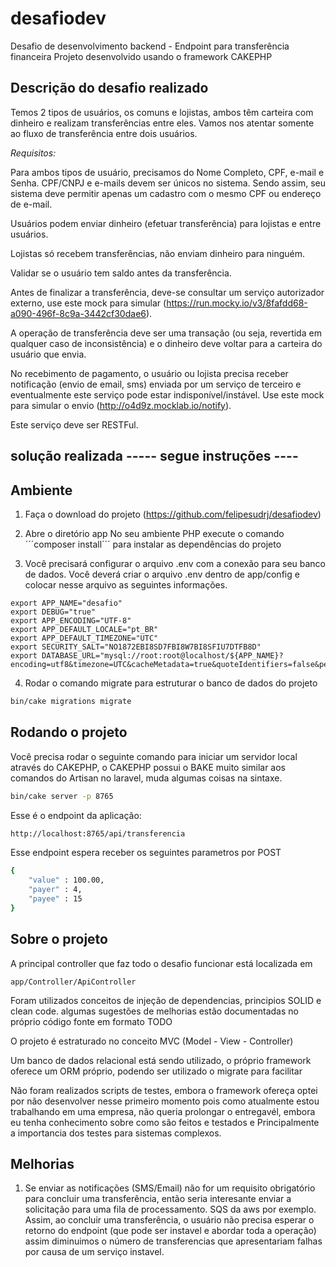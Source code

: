 # desafiodev
Desafio de desenvolvimento backend - Endpoint para transferência financeira
Projeto desenvolvido usando o framework CAKEPHP

## Descrição do desafio realizado

Temos 2 tipos de usuários, os comuns e lojistas, ambos têm carteira com dinheiro e realizam transferências entre eles. Vamos nos atentar somente ao fluxo de transferência entre dois usuários.

*Requisitos:*

Para ambos tipos de usuário, precisamos do Nome Completo, CPF, e-mail e Senha. CPF/CNPJ e e-mails devem ser únicos no sistema. Sendo assim, seu sistema deve permitir apenas um cadastro com o mesmo CPF ou endereço de e-mail.

Usuários podem enviar dinheiro (efetuar transferência) para lojistas e entre usuários.

Lojistas só recebem transferências, não enviam dinheiro para ninguém.

Validar se o usuário tem saldo antes da transferência.

Antes de finalizar a transferência, deve-se consultar um serviço autorizador externo, use este mock para simular (https://run.mocky.io/v3/8fafdd68-a090-496f-8c9a-3442cf30dae6).

A operação de transferência deve ser uma transação (ou seja, revertida em qualquer caso de inconsistência) e o dinheiro deve voltar para a carteira do usuário que envia.

No recebimento de pagamento, o usuário ou lojista precisa receber notificação (envio de email, sms) enviada por um serviço de terceiro e eventualmente este serviço pode estar indisponível/instável. Use este mock para simular o envio (http://o4d9z.mocklab.io/notify).

Este serviço deve ser RESTFul.


## solução realizada ----- segue instruções ---- ####



## Ambiente
1. Faça o download do projeto (https://github.com/felipesudrj/desafiodev)

2. Abre o diretório app No seu ambiente PHP execute o comando ´´´composer install´´´ para instalar as dependências do projeto

3. Você precisará configurar o arquivo .env com a conexão para seu banco de dados. Você deverá criar o arquivo .env dentro de app/config e colocar nesse arquivo as seguintes informações.

```
export APP_NAME="desafio"
export DEBUG="true"
export APP_ENCODING="UTF-8"
export APP_DEFAULT_LOCALE="pt_BR"
export APP_DEFAULT_TIMEZONE="UTC"
export SECURITY_SALT="NO1872EBI8SD7FBI8W7BI8SFIU7DTFB8D"
export DATABASE_URL="mysql://root:root@localhost/${APP_NAME}?encoding=utf8&timezone=UTC&cacheMetadata=true&quoteIdentifiers=false&persistent=false"
```

4. Rodar o comando migrate para estruturar o banco de dados do projeto

```bash
bin/cake migrations migrate
```

## Rodando o projeto
Você precisa rodar o seguinte comando para iniciar um servidor local através do CAKEPHP, o CAKEPHP possui o BAKE muito similar aos comandos do Artisan no laravel, muda algumas coisas na sintaxe.

```bash
bin/cake server -p 8765
```

Esse é o endpoint da aplicação: 

```bash
http://localhost:8765/api/transferencia
```

Esse endpoint espera receber os seguintes parametros por POST

```bash
{
    "value" : 100.00,
    "payer" : 4,
    "payee" : 15
}
```

## Sobre o projeto

A principal controller que faz todo o desafio funcionar está localizada em 
```
app/Controller/ApiController
```

Foram utilizados conceitos de injeção de dependencias, principios SOLID e clean code.
algumas sugestões de melhorias estão documentadas no próprio código fonte em formato TODO

O projeto é estraturado no conceito MVC (Model - View - Controller)

Um banco de dados relacional está sendo utilizado, o próprio framework oferece um ORM próprio, podendo ser utilizado o migrate para facilitar 

Não foram realizados scripts de testes, embora o framework ofereça optei por não desenvolver nesse primeiro momento pois como atualmente estou trabalhando em uma empresa, não queria prolongar o entregavél, embora eu tenha conhecimento sobre como são feitos e testados e Principalmente a importancia dos testes para sistemas complexos.


## Melhorias
1. Se enviar as notificações (SMS/Email) não for um requisito obrigatório para concluir uma transferência, então seria interesante
enviar a solicitação para uma fila de processamento. SQS da aws por exemplo. Assim, ao concluir uma transferência, o usuário não precisa esperar o retorno do endpoint (que pode ser instavel e abordar toda a operação) assim diminuimos o número de transferencias que apresentariam falhas por causa de um serviço instavel.



